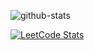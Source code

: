 ![github-stats](https://stats.dooboo.io/api/github-stats-advanced?login=ShijoyBharath)

<!-- [![Shijoy's GitHub stats-Dark](https://github-readme-stats.vercel.app/api?username=ShijoyBharath&show_icons=true&hide_border=true&theme=dark#gh-dark-mode-only)](https://github.com/anuraghazra/github-readme-stats#gh-dark-mode-only)
[![Shijoy's GitHub stats-Light](https://github-readme-stats.vercel.app/api?username=ShijoyBharath&show_icons=true&hide_border=true&theme=default#gh-light-mode-only)](https://github.com/anuraghazra/github-readme-stats#gh-light-mode-only)![](https://github-readme-stats.vercel.app/api/top-langs/?username=ShijoyBharath&hide_border=true&layout=donut&theme=dark#gh-dark-mode-only) -->


[![LeetCode Stats](https://leetcard.jacoblin.cool/shijoybharath8?ext=heatmap&border=0&radius=20&font=noto_sans&theme=nord)](https://leetcode.com/shijoybharath8)